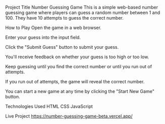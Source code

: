 
Project Title
Number Guessing Game
This is a simple web-based number guessing game where players can guess a random number between 1 and 100. They have 10 attempts to guess the correct number.

How to Play
Open the game in a web browser.

Enter your guess into the input field.

Click the "Submit Guess" button to submit your guess.

You'll receive feedback on whether your guess is too high or too low.

Keep guessing until you find the correct number or until you run out of attempts.

If you run out of attempts, the game will reveal the correct number.

You can start a new game at any time by clicking the "Start New Game" button.

Technologies Used
HTML
CSS
JavaScript


Live Project
https://number-guessing-game-beta.vercel.app/

